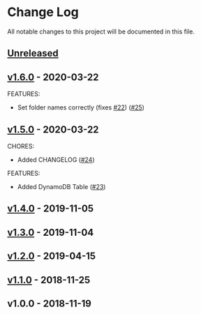 # Change Log

All notable changes to this project will be documented in this file.

<a name="unreleased"></a>
## [Unreleased]



<a name="v1.6.0"></a>
## [v1.6.0] - 2020-03-22
FEATURES:
- Set folder names correctly (fixes [#22](https://github.com/antonbabenko/modules.tf-lambda/issues/22)) ([#25](https://github.com/antonbabenko/modules.tf-lambda/issues/25))


<a name="v1.5.0"></a>
## [v1.5.0] - 2020-03-22
CHORES:
- Added CHANGELOG ([#24](https://github.com/antonbabenko/modules.tf-lambda/issues/24))

FEATURES:
- Added DynamoDB Table ([#23](https://github.com/antonbabenko/modules.tf-lambda/issues/23))


<a name="v1.4.0"></a>
## [v1.4.0] - 2019-11-05



<a name="v1.3.0"></a>
## [v1.3.0] - 2019-11-04



<a name="v1.2.0"></a>
## [v1.2.0] - 2019-04-15



<a name="v1.1.0"></a>
## [v1.1.0] - 2018-11-25



<a name="v1.0.0"></a>
## v1.0.0 - 2018-11-19



[Unreleased]: https://github.com/antonbabenko/modules.tf-lambda/compare/v1.6.0...HEAD
[v1.6.0]: https://github.com/antonbabenko/modules.tf-lambda/compare/v1.5.0...v1.6.0
[v1.5.0]: https://github.com/antonbabenko/modules.tf-lambda/compare/v1.4.0...v1.5.0
[v1.4.0]: https://github.com/antonbabenko/modules.tf-lambda/compare/v1.3.0...v1.4.0
[v1.3.0]: https://github.com/antonbabenko/modules.tf-lambda/compare/v1.2.0...v1.3.0
[v1.2.0]: https://github.com/antonbabenko/modules.tf-lambda/compare/v1.1.0...v1.2.0
[v1.1.0]: https://github.com/antonbabenko/modules.tf-lambda/compare/v1.0.0...v1.1.0
